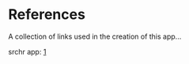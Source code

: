 # References

A collection of links used in the creation of this app...

srchr app: [1]



[1]: http://firmamento.org/blog/2013/01/05/how-to-build-a-large-single-page-javascript-application-using-backbonejs/


